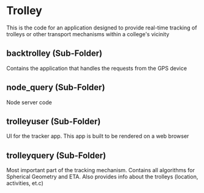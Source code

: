 # Trolley
This is the code for an application designed to provide real-time tracking of trolleys or other transport mechanisms within a college's vicinity
## backtrolley (Sub-Folder)
Contains the application that handles the requests from the GPS device
## node_query (Sub-Folder)
Node server code
## trolleyuser (Sub-Folder)
UI for the tracker app. This app is built to be rendered on a web browser
## trolleyquery (Sub-Folder)
Most important part of the tracking mechanism. Contains all algorithms for Spherical Geometry and ETA. Also provides info about the trolleys (location, activities, et.c) 
